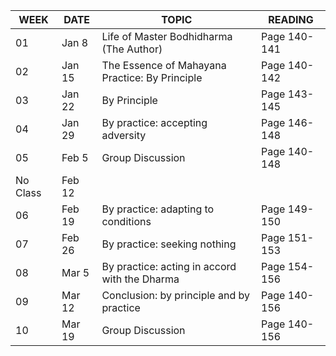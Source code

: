 WEEK     | DATE   | TOPIC                                          | READING
---------|--------|------------------------------------------------|-------------
01       | Jan 8  | Life of Master Bodhidharma (The Author)        | Page 140-141
02       | Jan 15 | The Essence of Mahayana Practice: By Principle | Page 140-142
03       | Jan 22 | By Principle                                   | Page 143-145
04       | Jan 29 | By practice: accepting adversity               | Page 146-148
05       | Feb 5  | Group Discussion                               | Page 140-148
No Class | Feb 12 |                                                |
06       | Feb 19 | By practice: adapting to conditions            | Page 149-150
07       | Feb 26 | By practice: seeking nothing                   | Page 151-153
08       | Mar 5  | By practice: acting in accord with the Dharma  | Page 154-156
09       | Mar 12 | Conclusion: by principle and by practice       | Page 140-156
10       | Mar 19 | Group Discussion                               | Page 140-156